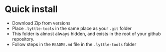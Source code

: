 # Quick install
- Download Zip from versions
- Place `.lyttle-tools` in the same place as your `.git` folder
- This folder is almost always hidden, and exists in the root of your github repository.
- Follow steps in the `README.md` file in the `.lyttle-tools` folder
